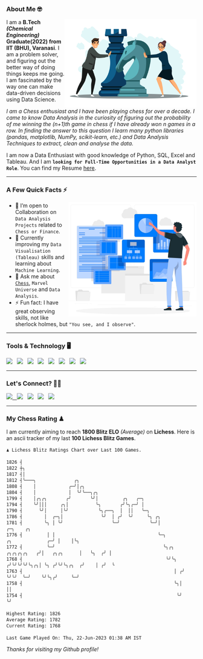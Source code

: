 ### About Me 🤓
<img align="right" alt="Coding" width="350" src="https://github.com/Laxman-Lakhan/Laxman-Lakhan/blob/master/Assets/Chess_Vector.jpg">   

I am a **B.Tech** _**(Chemical Engineering)**_ **Graduate(2022) from IIT (BHU), Varanasi**. I am a problem solver, and figuring out the better way of doing things keeps me going. I am fascinated by the way one can make data-driven decisions using Data Science. 

_I am a Chess enthusiast and I have been playing chess for over a decade. I came to know Data Analysis in the curiosity of figuring out the probability of me winning the (n+1)th game in chess if I have already won n games in a row. In finding the answer to this question I learn many python libraries (pandas, matplotlib, NumPy, scikit-learn, etc.) and Data Analysis Techniques to extract, clean and analyse the data._

I am now a Data Enthusiast with good knowledge of Python, SQL, Excel and Tableau. And I am **`looking for Full-Time Opportunities in a Data Analyst Role`**. You can find my Resume
 [here](https://drive.google.com/file/d/1UIOoogRLj5eGQFQBkuvMmTISZVdl2Ok7/view?usp=sharing).


---

### A Few Quick Facts ⚡️
<img align="right" alt="Coding" width="340" src="https://github.com/Laxman-Lakhan/Laxman-Lakhan/blob/master/Assets/Data_Vector.jpg">   

- 🤝 I’m open to Collaboration on `Data Analysis Projects` related to `Chess or Finance`.
- 📖 Currently improving my `Data Visualisation (Tableau)` skills and learning about `Machine Learning`.
- 💬 Ask me about [`Chess`](https://lichess.org/@/YourKingIsInDanger), `Marvel Universe` and `Data Analysis`.
- ⚡️ Fun fact: I have great observing skills, not like sherlock holmes, but `"You see, and I observe"`.

---
### Tools & Technology 🖥

<img src="https://img.shields.io/badge/Python-white?logo=Python&logoColor=ColorName&style=ShieldStyle" /> &nbsp;
<img src="https://img.shields.io/badge/MySQL-white?logo=MySQL&logoColor=ColorName&style=ShieldStyle" /> &nbsp;
<img src="https://img.shields.io/badge/Tableau-white?logo=Tableau&logoColor=ColorName&style=ShieldStyle" /> &nbsp;
<img src="https://img.shields.io/badge/Excel-white?logo=Microsoft+Excel&logoColor=196F3D&style=ShieldStyle" /> &nbsp;
<img src="https://img.shields.io/badge/Jupyter-white?logo=Jupyter&logoColor=ColorName&style=ShieldStyle" /> &nbsp;
<img src="https://img.shields.io/badge/pandas-white?logo=Pandas&logoColor=000080&style=ShieldStyle" /> &nbsp;
<img src="https://img.shields.io/badge/numpy-white?logo=Numpy&logoColor=85C1E9&style=ShieldStyle" /> &nbsp;
<img src="https://img.shields.io/badge/scikit learn-white?logo=Scikit+Learn&logoColor=ColorName&style=ShieldStyle" /> &nbsp;



---

### Let's Connect? 🫳🏻

<a href="mailto:laxmansingh.lakhan@gmail.com"> <img src="https://img.icons8.com/fluent/48/000000/gmail.png" width="3.5%"/> &nbsp;
[<img src="https://img.icons8.com/color/48/000000/linkedin.png" width="3.5%"/>](https://www.linkedin.com/in/laxman-lakhan/)  &nbsp;
[<img src="https://img.icons8.com/fluent/48/000000/facebook-new.png" width="3.5%"/>](https://www.facebook.com/s.laxmanlakhan/)  &nbsp;
[<img src="https://img.icons8.com/fluent/48/000000/instagram-new.png" width="3.5%"/>](https://www.instagram.com/laxman.lakhan/)  &nbsp;
[<img src="https://img.icons8.com/color/48/000000/twitter.png" width="3.5%"/>](https://twitter.com/laxman__lakhan)  &nbsp;

 ---
  
### My Chess Rating ♟
  
I am currently aiming to reach **1800 Blitz ELO** *(Average)* on **Lichess**. Here is an ascii tracker of my last **100 Lichess Blitz Games**.

  ```
  ♟︎ 𝙻𝚒𝚌𝚑𝚎𝚜𝚜 𝙱𝚕𝚒𝚝𝚣 𝚁𝚊𝚝𝚒𝚗𝚐𝚜 𝙲𝚑𝚊𝚛𝚝 𝚘𝚟𝚎𝚛 𝙻𝚊𝚜𝚝 𝟷00 𝙶𝚊𝚖𝚎𝚜.
  
1826 ┤
1822 ┼╮
1817 ┤│
1812 ┤╰───╮              ╭╮
1808 ┤    │            ╭─╯│╭╮
1804 ┤    │            │  ╰╯╰──╮╭╮
1799 ┤    │╭╮╭╮       ╭╯       ╰╯│         ╭╮   ╭─╮
1794 ┤    ╰╯│││     ╭╮│          ╰╮       ╭╯╰╮╭─╯ │
1790 ┤      ╰╯│     │╰╯           ╰╮╭──╮  │  ││   ╰─╮
1786 ┤        │  ╭─╮│              ╰╯  │ ╭╯  ╰╯     ╰╮ ╭╮
1781 ┤        ╰╮ │ ╰╯                  ╰─╯           ╰─╯│                                      ╭─╮    ╭╮
1776 ┤         │ │                                      ╰─╮                   ╭╮             ╭─╯ │    │╰╮
1772 ┤         ╰─╯                                        ╰╮╭╮    ╭╮╭╮╭╮╭╮   ╭╯│   ╭╮╭╮      │   ╰╮  ╭╯ │
1768 ┤                                                     ╰╯╰╮  ╭╯╰╯╰╯╰╯╰╮╭╮│ ╰╮ ╭╯╰╯╰╮╭╮  ╭╯    │ ╭╯  ╰
1763 ┤                                                        │ ╭╯        ╰╯╰╯  ╰─╯    ╰╯╰╮╭╯     ╰─╯
1758 ┤                                                        ╰╮│                         ││
1754 ┤                                                         ╰╯                         ╰╯ 

Highest Rating: 1826
Average Rating: 1782
Current Rating: 1768 

Last Game Played On: Thu, 22-Jun-2023 01:38 AM IST
  ```
  
  
*Thanks for visiting my Github profile!*
